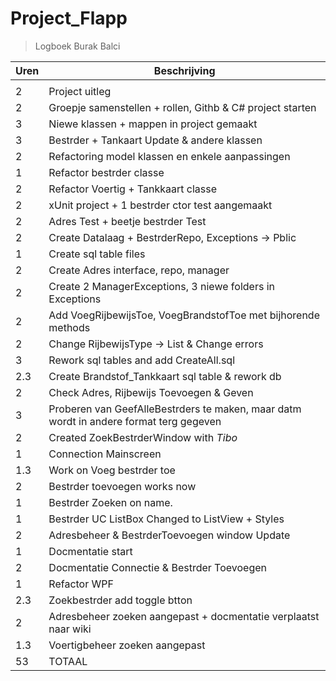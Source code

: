# Project_Flapp

<!-- | \_ | \_| -->

> Logboek Burak Balci

| Uren                              | Beschrijving                                                                           |
|-----------------------------------|----------------------------------------------------------------------------------------|
|                                   |                                                                                        |
| 2                                 | Project uitleg                                                                         |
| 2                                 | Groepje samenstellen + rollen, Githb & C# project starten                              |
| 3                                 | Niewe klassen + mappen in project gemaakt                                              |
| 3                                 | Bestrder + Tankaart Update & andere klassen                                            |
| 2                                 | Refactoring model klassen en enkele aanpassingen                                       |
| 1                                 | Refactor bestrder classe                                                               |
| 2                                 | Refactor Voertig + Tankkaart classe                                                    |
| 2                                 | xUnit project + 1 bestrder ctor test aangemaakt                                        |
| 2                                 | Adres Test + beetje bestrder Test                                                      |
| 2                                 | Create Datalaag + BestrderRepo, Exceptions -> Pblic                                    |
| 1                                 | Create sql table files                                                                 |
| 2                                 | Create Adres interface, repo, manager                                                  |
| 2                                 | Create 2 ManagerExceptions, 3 niewe folders in Exceptions                              |
| 2                                 | Add VoegRijbewijsToe, VoegBrandstofToe met bijhorende methods                          |
| 2                                 | Change RijbewijsType -> List<RijbewijsType> & Change errors                            |
| 3                                 | Rework sql tables and add CreateAll.sql                                                |
| 2.3                               |  Create Brandstof_Tankkaart sql table & rework db                                      |
| 2                                 | Check Adres, Rijbewijs Toevoegen & Geven                                               |
| 3                                 | Proberen van GeefAlleBestrders te maken, maar datm wordt in andere format terg gegeven |
| 2                                 | Created ZoekBestrderWindow with *Tibo*                                                 |
| 1                                 | Connection Mainscreen                                                                  |
| 1.3                              | Work on Voeg bestrder toe                                                              |
| 2                                 | Bestrder toevoegen works now                                                           |
| 1                                 | Bestrder Zoeken on name.                                                               |
| 1                                 | Bestrder UC ListBox Changed to ListView + Styles                                       |
| 2                                 | Adresbeheer & BestrderToevoegen window Update                                          |
| 1                                 | Docmentatie start                                                                      |
| 2                                 | Docmentatie Connectie & Bestrder Toevoegen                                             |
| 1                                 | Refactor WPF                                                                           |
| 2.3                              | Zoekbestrder add toggle btton                                                          |
| 2                                 | Adresbeheer zoeken aangepast + docmentatie verplaatst naar wiki                        |
| 1.3                              | Voertigbeheer zoeken aangepast                                                         |
| 53                                | TOTAAL                                                                                 |





